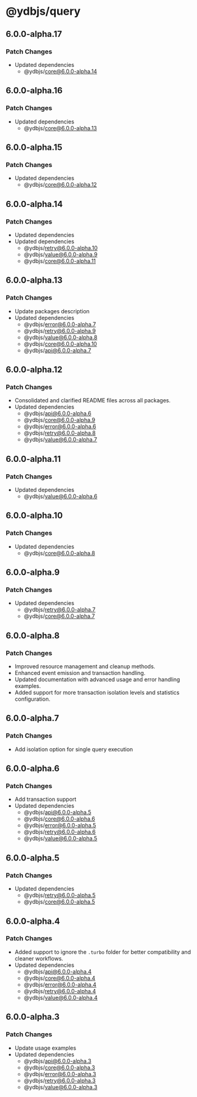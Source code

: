 # @ydbjs/query

## 6.0.0-alpha.17

### Patch Changes

- Updated dependencies
  - @ydbjs/core@6.0.0-alpha.14

## 6.0.0-alpha.16

### Patch Changes

- Updated dependencies
  - @ydbjs/core@6.0.0-alpha.13

## 6.0.0-alpha.15

### Patch Changes

- Updated dependencies
  - @ydbjs/core@6.0.0-alpha.12

## 6.0.0-alpha.14

### Patch Changes

- Updated dependencies
- Updated dependencies
  - @ydbjs/retry@6.0.0-alpha.10
  - @ydbjs/value@6.0.0-alpha.9
  - @ydbjs/core@6.0.0-alpha.11

## 6.0.0-alpha.13

### Patch Changes

- Update packages description
- Updated dependencies
  - @ydbjs/error@6.0.0-alpha.7
  - @ydbjs/retry@6.0.0-alpha.9
  - @ydbjs/value@6.0.0-alpha.8
  - @ydbjs/core@6.0.0-alpha.10
  - @ydbjs/api@6.0.0-alpha.7

## 6.0.0-alpha.12

### Patch Changes

- Consolidated and clarified README files across all packages.
- Updated dependencies
  - @ydbjs/api@6.0.0-alpha.6
  - @ydbjs/core@6.0.0-alpha.9
  - @ydbjs/error@6.0.0-alpha.6
  - @ydbjs/retry@6.0.0-alpha.8
  - @ydbjs/value@6.0.0-alpha.7

## 6.0.0-alpha.11

### Patch Changes

- Updated dependencies
  - @ydbjs/value@6.0.0-alpha.6

## 6.0.0-alpha.10

### Patch Changes

- Updated dependencies
  - @ydbjs/core@6.0.0-alpha.8

## 6.0.0-alpha.9

### Patch Changes

- Updated dependencies
  - @ydbjs/retry@6.0.0-alpha.7
  - @ydbjs/core@6.0.0-alpha.7

## 6.0.0-alpha.8

### Patch Changes

- Improved resource management and cleanup methods.
- Enhanced event emission and transaction handling.
- Updated documentation with advanced usage and error handling examples.
- Added support for more transaction isolation levels and statistics configuration.

## 6.0.0-alpha.7

### Patch Changes

- Add isolation option for single query execution

## 6.0.0-alpha.6

### Patch Changes

- Add transaction support
- Updated dependencies
  - @ydbjs/api@6.0.0-alpha.5
  - @ydbjs/core@6.0.0-alpha.6
  - @ydbjs/error@6.0.0-alpha.5
  - @ydbjs/retry@6.0.0-alpha.6
  - @ydbjs/value@6.0.0-alpha.5

## 6.0.0-alpha.5

### Patch Changes

- Updated dependencies
  - @ydbjs/retry@6.0.0-alpha.5
  - @ydbjs/core@6.0.0-alpha.5

## 6.0.0-alpha.4

### Patch Changes

- Added support to ignore the `.turbo` folder for better compatibility and cleaner workflows.
- Updated dependencies
  - @ydbjs/api@6.0.0-alpha.4
  - @ydbjs/core@6.0.0-alpha.4
  - @ydbjs/error@6.0.0-alpha.4
  - @ydbjs/retry@6.0.0-alpha.4
  - @ydbjs/value@6.0.0-alpha.4

## 6.0.0-alpha.3

### Patch Changes

- Update usage examples
- Updated dependencies
  - @ydbjs/api@6.0.0-alpha.3
  - @ydbjs/core@6.0.0-alpha.3
  - @ydbjs/error@6.0.0-alpha.3
  - @ydbjs/retry@6.0.0-alpha.3
  - @ydbjs/value@6.0.0-alpha.3
